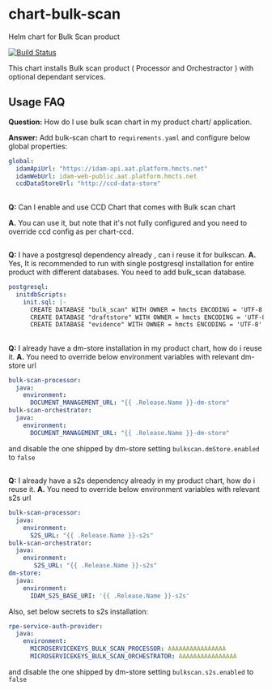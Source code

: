 # chart-bulk-scan

Helm chart for Bulk Scan product

[![Build Status](https://dev.azure.com/hmcts/CNP/_apis/build/status/Helm%20Charts/chart-bulk-scan)](https://dev.azure.com/hmcts/CNP/_build/latest?definitionId=234)

This chart installs Bulk scan product ( Processor and Orchestractor ) with optional dependant services. 

## Usage FAQ

**Question:** How do I use bulk scan chart in my product chart/ application. 

**Answer:** Add bulk-scan chart to `requirements.yaml` and configure below global properties:

```yaml
global:
  idamApiUrl: "https://idam-api.aat.platform.hmcts.net"
  idamWebUrl: idam-web-public.aat.platform.hmcts.net
  ccdDataStoreUrl: "http://ccd-data-store"
````

##
**Q:** Can I enable and use CCD Chart that comes with Bulk scan chart

**A.** You can use it, but note that it's not fully configured and you need to override ccd config as per chart-ccd. 

##
**Q:** I have a postgresql dependency already , can i reuse it for bulkscan.
**A.** Yes, It is recommended to run with single postgresql installation for entire product with different databases. You need to add bulk_scan database.

```yaml
postgresql:
  initdbScripts:
    init.sql: |-
      CREATE DATABASE "bulk_scan" WITH OWNER = hmcts ENCODING = 'UTF-8' CONNECTION LIMIT = -1;
      CREATE DATABASE "draftstore" WITH OWNER = hmcts ENCODING = 'UTF-8' CONNECTION LIMIT = -1; #Needed if using draft store from bulkscan chart
      CREATE DATABASE "evidence" WITH OWNER = hmcts ENCODING = 'UTF-8' CONNECTION LIMIT = -1;  #Needed if using dm store from bulkscan chart
````
##
**Q:** I already have a dm-store installation in my product chart, how do i reuse it.
**A.** You need to override below environment variables with relevant dm-store url 

```yaml
bulk-scan-processor:
  java:
    environment:
      DOCUMENT_MANAGEMENT_URL: "{{ .Release.Name }}-dm-store"
bulk-scan-orchestrator:
  java:
    environment:
      DOCUMENT_MANAGEMENT_URL: "{{ .Release.Name }}-dm-store"
````
and disable the one shipped by dm-store setting `bulkscan.dmStore.enabled` to `false`

##
**Q:** I already have a s2s dependency already in my product chart, how do i reuse it.
**A.** You need to override below environment variables with relevant s2s url

```yaml
bulk-scan-processor:
  java:
    environment:
      S2S_URL: "{{ .Release.Name }}-s2s"
bulk-scan-orchestrator:
  java:
    environment:
       S2S_URL: "{{ .Release.Name }}-s2s"
dm-store:
  java:
    environment:
      IDAM_S2S_BASE_URI: '{{ .Release.Name }}-s2s'
````

Also, set below secrets to s2s installation:
```yaml
rpe-service-auth-provider:
  java:
    environment:
      MICROSERVICEKEYS_BULK_SCAN_PROCESSOR: AAAAAAAAAAAAAAAA
      MICROSERVICEKEYS_BULK_SCAN_ORCHESTRATOR: AAAAAAAAAAAAAAAA
````

and disable the one shipped by dm-store setting `bulkscan.s2s.enabled` to `false`


